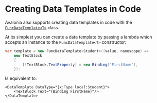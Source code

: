# Creating Data Templates in Code

Avalonia also supports creating data templates in code with the [`FuncDataTemplate<T>`](http://reference.avaloniaui.net/api/Avalonia.Controls.Templates/FuncDataTemplate_1/) class.

At its simplest you can create a data template by passing a lambda which accepts an instance to the `FuncDataTemplate<T>` constructor:

```csharp
var template = new FuncDataTemplate<Student>((value, namescope) =>
    new TextBlock
    {
        [!TextBlock.TextProperty] = new Binding("FirstName"),
    });
```

Is equivalent to:

```markup
<DataTemplate DataType="{x:Type local:Student}">
    <TextBlock Text="{Binding FirstName}"/>
</DataTemplate>
```

